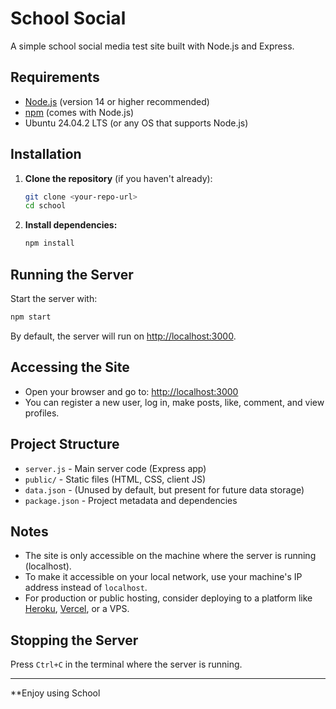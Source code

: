 # School Social

A simple school social media test site built with Node.js and Express.

## Requirements

- [Node.js](https://nodejs.org/) (version 14 or higher recommended)
- [npm](https://www.npmjs.com/) (comes with Node.js)
- Ubuntu 24.04.2 LTS (or any OS that supports Node.js)

## Installation

1. **Clone the repository** (if you haven't already):

   ```sh
   git clone <your-repo-url>
   cd school
   ```

2. **Install dependencies:**

   ```sh
   npm install
   ```

## Running the Server

Start the server with:

```sh
npm start
```

By default, the server will run on [http://localhost:3000](http://localhost:3000).

## Accessing the Site

- Open your browser and go to: [http://localhost:3000](http://localhost:3000)
- You can register a new user, log in, make posts, like, comment, and view profiles.

## Project Structure

- `server.js` - Main server code (Express app)
- `public/` - Static files (HTML, CSS, client JS)
- `data.json` - (Unused by default, but present for future data storage)
- `package.json` - Project metadata and dependencies

## Notes

- The site is only accessible on the machine where the server is running (localhost).
- To make it accessible on your local network, use your machine's IP address instead of `localhost`.
- For production or public hosting, consider deploying to a platform like [Heroku](https://www.heroku.com/), [Vercel](https://vercel.com/), or a VPS.

## Stopping the Server

Press `Ctrl+C` in the terminal where the server is running.

---

**Enjoy using School